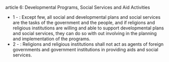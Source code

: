 article 6: Developmental Programs, Social Services and Aid Activities

<ul>
			<li>1 - : Except few, all social and developmental plans and social services are the tasks of the government and the people, and if religions and religious institutions are willing and able to support developmental plans and social services, they can do so with out involving in the planning and implementation of the programs.<ul>
			</ul></li>			<li>2 - : Religions and religious institutions shall not act as agents of foreign governments and government institutions in providing aids and social services.<ul>
			</ul></li></ul>
